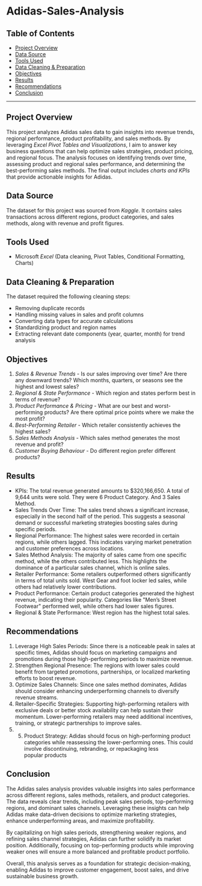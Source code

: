 # Adidas-Sales-Analysis

## Table of Contents
- [Project Overview](#project-overview)
- [Data Source](#data-source)
- [Tools Used](#tools-used)
- [Data Cleaning & Preparation](#data-cleaning--preparation)
- [Objectives](#objectives)
- [Results](#results)
- [Recommendations](#recommendations)
- [Conclusion](#conclusion)

---

## Project Overview
This project analyzes Adidas sales data to gain insights into revenue trends, regional performance, product profitability, and sales methods. By leveraging *Excel Pivot Tables and Visualizations*, I aim to answer key business questions that can help optimize sales strategies, product pricing, and regional focus. The analysis focuses on identifying trends over time, assessing product and regional sales performance, and determining the best-performing sales methods. The final output includes *charts and KPIs* that provide actionable insights for Adidas.

## Data Source
The dataset for this project was sourced from *Kaggle*. It contains sales transactions across different regions, product categories, and sales methods, along with revenue and profit figures.

## Tools Used
- Microsoft *Excel* (Data cleaning, Pivot Tables, Conditional Formatting, Charts)

## Data Cleaning & Preparation
The dataset required the following cleaning steps:
- Removing duplicate records
- Handling missing values in sales and profit columns
- Converting data types for accurate calculations
- Standardizing product and region names
- Extracting relevant date components (year, quarter, month) for trend analysis

## Objectives
1. *Sales & Revenue Trends* - Is our sales improving over time? Are there any downward trends? Which months, quarters, or seasons see the highest and lowest sales?
2. *Regional & State Performance* - Which region and states perform best in terms of revenue?
3. *Product Performance & Pricing* - What are our best and worst-performing products? Are there optimal price points where we make the most profit?
4. *Best-Performing Retailer* - Which retailer consistently achieves the highest sales?
5. *Sales Methods Analysis* - Which sales method generates the most revenue and profit?
6. *Customer Buying Behaviour* - Do different region prefer different products?

## Results
- KPIs: The total revenue generated amounts to $320,166,650. A total of 9,644 units were sold. They were 6 Product Category. And 3 Sales Method.
- Sales Trends Over Time: The sales trend shows a significant increase, especially in the second half of the period. This suggests a seasonal demand or successful marketing strategies boosting sales during specific periods.
- Regional Performance: The highest sales were recorded in certain regions, while others lagged. This indicates varying market penetration and customer preferences across locations.
-  Sales Method Analysis: The majority of sales came from one specific method, while the others contributed less. This highlights the dominance of a particular sales channel, which is online sales.
-   Retailer Performance: Some retailers outperformed others significantly in terms of total units sold. West Gear and foot locker led sales, while others had relatively lower contributions.
-   Product Performance: Certain product categories generated the highest revenue, indicating their popularity. Categories like "Men’s Street Footwear" performed well, while others had lower sales figures.
-   Regional & State  Performance: West region has the highest total sales.

## Recommendations

1. Leverage High Sales Periods: Since there is a noticeable peak in sales at specific times, Adidas should focus on marketing campaigns and promotions during those high-performing periods to maximize revenue.
2. Strengthen Regional Presence: The regions with lower sales could benefit from targeted promotions, partnerships, or localized marketing efforts to boost revenue.
3. Optimize Sales Channels: Since one sales method dominates, Adidas should consider enhancing underperforming channels to diversify revenue streams.
4. Retailer-Specific Strategies: Supporting high-performing retailers with exclusive deals or better stock availability can help sustain their momentum. Lower-performing retailers may need additional incentives, training, or strategic partnerships to improve sales.
5. 5. Product Strategy: Adidas should focus on high-performing product categories while reassessing the lower-performing ones. This could involve discontinuing, rebranding, or repackaging less popular products

## Conclusion
The Adidas sales analysis provides valuable insights into sales performance across different regions, sales methods, retailers, and product categories. The data reveals clear trends, including peak sales periods, top-performing regions, and dominant sales channels. Leveraging these insights can help Adidas make data-driven decisions to optimize marketing strategies, enhance underperforming areas, and maximize profitability.

By capitalizing on high sales periods, strengthening weaker regions, and refining sales channel strategies, Adidas can further solidify its market position. Additionally, focusing on top-performing products while improving weaker ones will ensure a more balanced and profitable product portfolio.

Overall, this analysis serves as a foundation for strategic decision-making, enabling Adidas to improve customer engagement, boost sales, and drive sustainable business growth.










